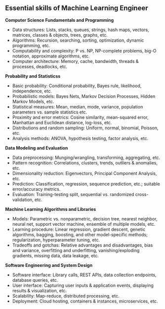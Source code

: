 
## Essential skills of Machine Learning Engineer

**Computer Science Fundamentals and Programming**

- Data structures: Lists, stacks, queues, strings, hash maps, vectors, matrices, classes & objects, trees, graphs, etc.
- Algorithms: Recursion, searching, sorting, optimization, dynamic programming, etc.
- Computability and complexity: P vs. NP, NP-complete problems, big-O notation, approximate algorithms, etc.
- Computer architecture: Memory, cache, bandwidth, threads & processes, deadlocks, etc.

**Probability and Statisticss**

- Basic probability: Conditional probability, Bayes rule, likelihood, independence, etc.
- Probabilistic models: Bayes Nets, Markov Decision Processes, Hidden Markov Models, etc.
- Statistical measures: Mean, median, mode, variance, population parameters vs. sample statistics etc.
- Proximity and error metrics: Cosine similarity, mean-squared error, Manhattan and Euclidean distance, log-loss, etc.
- Distributions and random sampling: Uniform, normal, binomial, Poisson, etc.
- Analysis methods: ANOVA, hypothesis testing, factor analysis, etc.

**Data Modeling and Evaluation**

- Data preprocessing: Munging/wrangling, transforming, aggregating, etc.
- Pattern recognition: Correlations, clusters, trends, outliers & anomalies, etc.
- Dimensionality reduction: Eigenvectors, Principal Component Analysis, etc.
- Prediction: Classification, regression, sequence prediction, etc.; suitable error/accuracy metrics.
- Evaluation: Training-testing split, sequential vs. randomized cross-validation, etc.

**Machine Learning Algorithms and Libraries**

- Models: Parametric vs. nonparametric, decision tree, nearest neighbor, neural net, support vector machine, ensemble of multiple models, etc.
- Learning procedure: Linear regression, gradient descent, genetic algorithms, bagging, boosting, and other model-specific methods; regularization, hyperparameter tuning, etc.
- Tradeoffs and gotchas: Relative advantages and disadvantages, bias and variance, overfitting and underfitting, vanishing/exploding gradients, missing data, data leakage, etc.

**Software Engineering and System Design**

- Software interface: Library calls, REST APIs, data collection endpoints, database queries, etc.
- User interface: Capturing user inputs & application events, displaying results & visualization, etc.
- Scalability: Map-reduce, distributed processing, etc.
- Deployment: Cloud hosting, containers & instances, microservices, etc.

